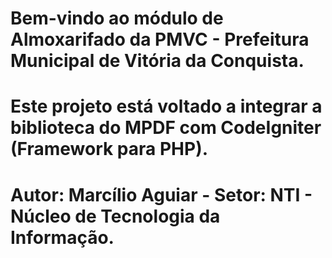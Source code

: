 # Bem-vindo ao módulo de Almoxarifado da PMVC - Prefeitura Municipal de Vitória da Conquista.
# Este projeto está voltado a integrar a biblioteca do MPDF com CodeIgniter (Framework para PHP).
# Autor: Marcílio Aguiar - Setor: NTI - Núcleo de Tecnologia da Informação.

